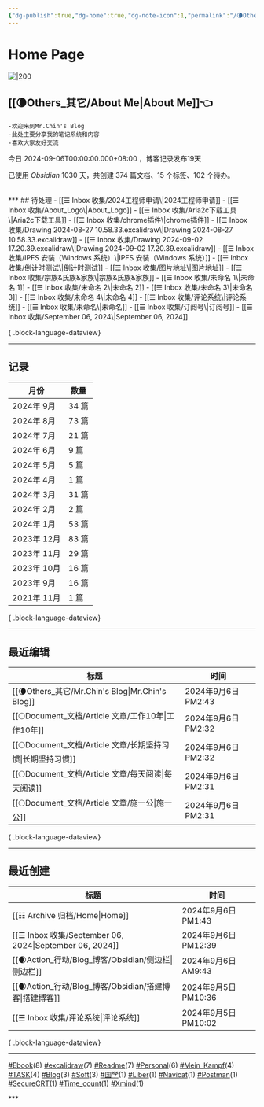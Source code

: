 ```yaml
---
{"dg-publish":true,"dg-home":true,"dg-note-icon":1,"permalink":"/🌘Others_其它/Mr.Chin's Blog/","tags":["gardenEntry"],"dgPassFrontmatter":true,"noteIcon":1,"created":"2024-08-24T08:36:20.682+08:00","updated":"2024-09-06T14:43:32.842+08:00"}
---
```


# **Home Page**
![|200](https://cdn.jsdelivr.net/gh/BTW-Q/blog_img/image/202409031647272.svg)

## [[🌘Others_其它/About Me\|About Me]]👈
~~~
-欢迎来到Mr.Chin's Blog
-此处主要分享我的笔记系统和内容
-喜欢大家友好交流
~~~
今日 2024-09-06T00:00:00.000+08:00 ，博客记录发布19天
<p><span>已使用 <em>Obsidian</em> 1030 天，共创建 374 篇文档、15 个标签、102 个待办。 <br><br></span></p>
***
## 待处理
- [[☰ Inbox 收集/2024工程师申请\|2024工程师申请]]
- [[☰ Inbox 收集/About_Logo\|About_Logo]]
- [[☰ Inbox 收集/Aria2c下载工具\|Aria2c下载工具]]
- [[☰ Inbox 收集/chrome插件\|chrome插件]]
- [[☰ Inbox 收集/Drawing 2024-08-27 10.58.33.excalidraw\|Drawing 2024-08-27 10.58.33.excalidraw]]
- [[☰ Inbox 收集/Drawing 2024-09-02 17.20.39.excalidraw\|Drawing 2024-09-02 17.20.39.excalidraw]]
- [[☰ Inbox 收集/IPFS 安装（Windows 系统）\|IPFS 安装（Windows 系统）]]
- [[☰ Inbox 收集/倒计时测试\|倒计时测试]]
- [[☰ Inbox 收集/图片地址\|图片地址]]
- [[☰ Inbox 收集/宗族&氏族&家族\|宗族&氏族&家族]]
- [[☰ Inbox 收集/未命名 1\|未命名 1]]
- [[☰ Inbox 收集/未命名 2\|未命名 2]]
- [[☰ Inbox 收集/未命名 3\|未命名 3]]
- [[☰ Inbox 收集/未命名 4\|未命名 4]]
- [[☰ Inbox 收集/评论系统\|评论系统]]
- [[☰ Inbox 收集/未命名\|未命名]]
- [[☰ Inbox 收集/订阅号\|订阅号]]
- [[☰ Inbox 收集/September 06, 2024\|September 06, 2024]]

{ .block-language-dataview}
***
## 记录
| 月份        | 数量   |
| --------- | ---- |
| 2024年 9月  | 34 篇 |
| 2024年 8月  | 73 篇 |
| 2024年 7月  | 21 篇 |
| 2024年 6月  | 9 篇  |
| 2024年 5月  | 5 篇  |
| 2024年 4月  | 1 篇  |
| 2024年 3月  | 31 篇 |
| 2024年 2月  | 2 篇  |
| 2024年 1月  | 53 篇 |
| 2023年 12月 | 83 篇 |
| 2023年 11月 | 29 篇 |
| 2023年 10月 | 16 篇 |
| 2023年 9月  | 16 篇 |
| 2021年 11月 | 1 篇  |

{ .block-language-dataview}
***
## 最近编辑
| 标题                                                | 时间                |
| ------------------------------------------------- | ----------------- |
| [[🌘Others_其它/Mr.Chin's Blog\|Mr.Chin's Blog]] | 2024年9月6日 PM2:43  |
| [[🌕Document_文档/Article 文章/工作10年\|工作10年]]      | 2024年9月6日 PM2:32  |
| [[🌕Document_文档/Article 文章/长期坚持习惯\|长期坚持习惯]]    | 2024年9月6日 PM2:32  |
| [[🌕Document_文档/Article 文章/每天阅读\|每天阅读]]        | 2024年9月6日 PM2:31  |
| [[🌕Document_文档/Article 文章/施一公\|施一公]]          | 2024年9月6日 PM2:31  |

{ .block-language-dataview}
***
## 最近创建
| 标题                                                       | 时间                 |
| -------------------------------------------------------- | ------------------ |
| [[☷ Archive 归档/Home\|Home]]                           | 2024年9月6日 PM1:43   |
| [[☰ Inbox 收集/September 06, 2024\|September 06, 2024]] | 2024年9月6日 PM12:39  |
| [[🌒Action_行动/Blog_博客/Obsidian/侧边栏\|侧边栏]]             | 2024年9月6日 AM9:43   |
| [[🌒Action_行动/Blog_博客/Obsidian/搭建博客\|搭建博客]]           | 2024年9月5日 PM10:36  |
| [[☰ Inbox 收集/评论系统\|评论系统]]                             | 2024年9月5日 PM10:02  |

{ .block-language-dataview}
***
<p><span><a class="internal-link" data-href="#Ebook" href="#Ebook" target="_blank" rel="noopener"></a><a href="#Ebook" class="tag" target="_blank" rel="noopener">#Ebook</a>(8) <a class="internal-link" data-href="#excalidraw" href="#excalidraw" target="_blank" rel="noopener"></a><a href="#excalidraw" class="tag" target="_blank" rel="noopener">#excalidraw</a>(7) <a class="internal-link" data-href="#Readme" href="#Readme" target="_blank" rel="noopener"></a><a href="#Readme" class="tag" target="_blank" rel="noopener">#Readme</a>(7) <a class="internal-link" data-href="#Personal" href="#Personal" target="_blank" rel="noopener"></a><a href="#Personal" class="tag" target="_blank" rel="noopener">#Personal</a>(6) <a class="internal-link" data-href="#Mein_Kampf" href="#Mein_Kampf" target="_blank" rel="noopener"></a><a href="#Mein_Kampf" class="tag" target="_blank" rel="noopener">#Mein_Kampf</a>(4) <a class="internal-link" data-href="#TASK" href="#TASK" target="_blank" rel="noopener"></a><a href="#TASK" class="tag" target="_blank" rel="noopener">#TASK</a>(4) <a class="internal-link" data-href="#Blog" href="#Blog" target="_blank" rel="noopener"></a><a href="#Blog" class="tag" target="_blank" rel="noopener">#Blog</a>(3) <a class="internal-link" data-href="#Soft" href="#Soft" target="_blank" rel="noopener"></a><a href="#Soft" class="tag" target="_blank" rel="noopener">#Soft</a>(3) <a class="internal-link" data-href="#国学" href="#国学" target="_blank" rel="noopener"></a><a href="#国学" class="tag" target="_blank" rel="noopener">#国学</a>(1) <a class="internal-link" data-href="#Liber" href="#Liber" target="_blank" rel="noopener"></a><a href="#Liber" class="tag" target="_blank" rel="noopener">#Liber</a>(1) <a class="internal-link" data-href="#Navicat" href="#Navicat" target="_blank" rel="noopener"></a><a href="#Navicat" class="tag" target="_blank" rel="noopener">#Navicat</a>(1) <a class="internal-link" data-href="#Postman" href="#Postman" target="_blank" rel="noopener"></a><a href="#Postman" class="tag" target="_blank" rel="noopener">#Postman</a>(1) <a class="internal-link" data-href="#SecureCRT" href="#SecureCRT" target="_blank" rel="noopener"></a><a href="#SecureCRT" class="tag" target="_blank" rel="noopener">#SecureCRT</a>(1) <a class="internal-link" data-href="#Time_count" href="#Time_count" target="_blank" rel="noopener"></a><a href="#Time_count" class="tag" target="_blank" rel="noopener">#Time_count</a>(1) <a class="internal-link" data-href="#Xmind" href="#Xmind" target="_blank" rel="noopener"></a><a href="#Xmind" class="tag" target="_blank" rel="noopener">#Xmind</a>(1)</span></p>
***